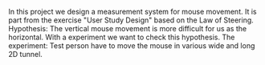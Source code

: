 In this project we design a measurement system for mouse movement. It is part from the exercise "User Study Design" based on the Law of Steering.
Hypothesis: The vertical mouse movement is more difficult for us as the horizontal. With a experiment we want to check this hypothesis. The experiment: Test person have to move the mouse in various wide and long 2D tunnel.